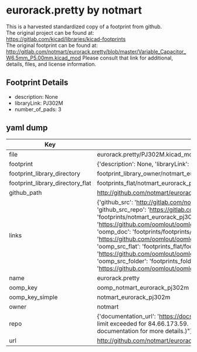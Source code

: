 # eurorack.pretty by notmart  
This is a harvested standardized copy of a footprint from github.  
The original project can be found at:  
https://gitlab.com/kicad/libraries/kicad-footprints  
The original footprint can be found at:
http://gitlab.com/notmart/eurorack.pretty/blob/master/Variable_Capacitor_W6.5mm_P5.00mm.kicad_mod
Please consult that link for additional, details, files, and license information.  
## Footprint Details
* description: None  
* libraryLink: PJ302M  
* number_of_pads: 3  
## yaml dump  
| Key | Value |  
| --- | --- |  
| file | eurorack.pretty/PJ302M.kicad_mod |  
| footprint | {'description': None, 'libraryLink': 'PJ302M', 'number_of_pads': 3} |  
| footprint_library_directory | footprint_library_owner/notmart_eurorack.pretty |  
| footprint_library_directory_flat | footprints_flat/notmart_eurorack_pj302m/working |  
| github_path | http://github.com/notmart/eurorack.pretty/blob/master/PJ302M.kicad_mod |  
| links | {'github_src': 'http://gitlab.com/notmart/eurorack.pretty/blob/master/Variable_Capacitor_W6.5mm_P5.00mm.kicad_mod', 'github_src_repo': 'https://gitlab.com/kicad/libraries/kicad-footprints', 'oomp_bot': 'footprints/notmart_eurorack_pj302m/working', 'oomp_bot_github': 'https://github.com/oomlout/oomlout_oomp_footprint_bot/tree/main/footprints/notmart_eurorack_pj302m/working', 'oomp_doc': 'footprints/footprints/notmart/eurorack/PJ302M/working/', 'oomp_doc_github': 'https://github.com/oomlout/oomlout_oomp_footprint_doc/tree/main/footprints/footprints/notmart/eurorack/PJ302M/working', 'oomp_src_flat': 'footprints_flat/footprints_flat/notmart_eurorack_pj302m/working', 'oomp_src_flat_github': 'https://github.com/oomlout/oomlout_oomp_footprint_src/tree/main/footprints_flat/notmart_eurorack_pj302m/working', 'oomp_src_folder': 'footprints_folder/footprints_folder/notmart/eurorack/PJ302M/working', 'oomp_src_folder_github': 'https://github.com/oomlout/oomlout_oomp_footprint_src/tree/main/footprints_folder/notmart/eurorack/PJ302M/working'} |  
| name | eurorack.pretty |  
| oomp_key | oomp_notmart_eurorack_pj302m |  
| oomp_key_simple | notmart_eurorack_pj302m |  
| owner | notmart |  
| repo | {'documentation_url': 'https://docs.github.com/rest/overview/resources-in-the-rest-api#rate-limiting', 'message': "API rate limit exceeded for 84.66.173.59. (But here's the good news: Authenticated requests get a higher rate limit. Check out the documentation for more details.)"} |  
| url | http://github.com/notmart/eurorack.pretty |  

